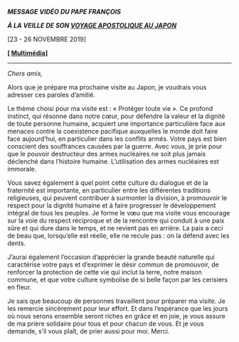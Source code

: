 ***MESSAGE VIDÉO DU PAPE FRANÇOIS***

***À LA VEILLE DE SON [VOYAGE APOSTOLIQUE AU JAPON](http://w2.vatican.va/content/francesco/fr/travels/2019/outside/documents/papa-francesco-thailandia-giappone-2019.html)***

[23 - 26 NOVEMBRE 2019]

**[ [Multimédia](http://w2.vatican.va/content/francesco/fr/events/event.dir.html/content/vaticanevents/fr/2019/11/18/videomessaggio-giappone.html)]**

* * *

*Chers amis,*

Alors que je prépare ma prochaine visite au Japon, je voudrais vous adresser ces paroles d’amitié.

Le thème choisi pour ma visite est : « Protéger toute vie ». Ce profond instinct, qui résonne dans notre cœur, pour défendre la valeur et la dignité de toute personne humaine, acquiert une importance particulière face aux menaces contre la coexistence pacifique auxquelles le monde doit faire face aujourd’hui, en particulier dans les conflits armés. Votre pays est bien conscient des souffrances causées par la guerre. Avec vous, je prie pour que le pouvoir destructeur des armes nucléaires ne soit plus jamais déclenché dans l’histoire humaine. L’utilisation des armes nucléaires est immorale.

Vous savez également à quel point cette culture du dialogue et de la fraternité est importante, en particulier entre les différentes traditions religieuses, qui peuvent contribuer à surmonter la division, à promouvoir le respect pour la dignité humaine et à faire progresser le développement intégral de tous les peuples. Je forme le vœu que ma visite vous encourage sur la voie du respect réciproque et de la rencontre qui conduit à une paix sûre et qui dure dans le temps, et ne revient pas en arrière. La paix a ceci de beau que, lorsqu’elle est réelle, elle ne recule pas : on la défend avec les dents.

J’aurai également l’occasion d’apprécier la grande beauté naturelle qui caractérise votre pays et d’exprimer le désir commun de promouvoir, de renforcer la protection de cette vie qui inclut la terre, notre maison commune, et que votre culture symbolise de si belle façon par les cerisiers en fleur.

Je sais que beaucoup de personnes travaillent pour préparer ma visite. Je les remercie sincèrement pour leur effort. Et dans l’espérance que les jours où nous serons ensemble seront riches en grâce et en joie, je vous assure de ma prière solidaire pour tous et pour chacun de vous. Et je vous demande, s’il vous plaît, de prier aussi pour moi. Merci.